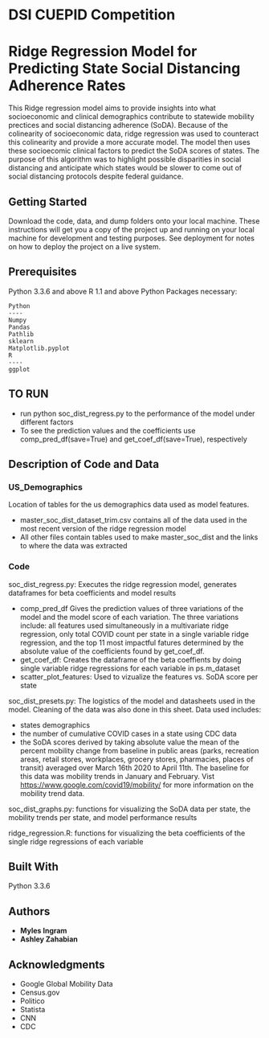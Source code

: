 # DSI CUEPID Competition

# Ridge Regression Model for Predicting State Social Distancing Adherence Rates 

This Ridge regression model aims to provide insights into what socioeconomic and clinical demographics contribute to statewide mobility prectices and social distancing adherence (SoDA). Because of the colinearity of socioeconomic data, ridge regression was used to counteract this colinearity and provide a more accurate model. The model then uses these socioecomic clinical factors to predict the SoDA scores of states. The purpose of this algorithm was to highlight possible disparities in social distancing and anticipate which states would be slower to come out of social distancing protocols despite federal guidance. 

## Getting Started

Download the code, data, and dump folders onto your local machine. 
These instructions will get you a copy of the project up and running on your local machine for development and testing purposes. See deployment for notes on how to deploy the project on a live system.

## Prerequisites

Python 3.3.6 and above
R 1.1 and above
Python Packages necessary:

```
Python
----
Numpy
Pandas
Pathlib
sklearn
Matplotlib.pyplot
R
----
ggplot
```

## TO RUN
* run python soc_dist_regress.py to the performance of the model under different factors
* To see the prediction values and the coefficients use comp_pred_df(save=True) and get_coef_df(save=True), respectively

## Description of Code and Data

### US_Demographics 
Location of tables for the us demographics data used as model features.
* master_soc_dist_dataset_trim.csv contains all of the data used in the most recent version of the ridge regression model
* All other files contain tables used to make master_soc_dist and the links to where the data was extracted

### Code

soc_dist_regress.py: Executes the ridge regression model, generates dataframes for beta coefficients and model results

* comp_pred_df Gives the prediction values of three variations of the model and the model score of each variation. The three variations include: all features used simultaneously in a multivariate ridge regression, only total COVID count per state in a single variable ridge regression, and the top 11 most impactful fatures determined by the absolute value of the coefficients found by get_coef_df.
* get_coef_df: Creates the dataframe of the beta coeffients by doing single variable ridge regressions for each variable in ps.m_dataset
* scatter_plot_features: Used to vizualize the features vs. SoDA score per state  


soc_dist_presets.py: The logistics of the model and datasheets used in the model. Cleaning of the data was also done in this sheet. Data used includes:
* states demographics
* the number of cumulative COVID cases in a state using CDC data
* the SoDA scores derived by taking absolute value the mean of the percent mobility change from baseline in public areas (parks, recreation areas, retail stores, workplaces, grocery stores, pharmacies, places of transit) averaged over March 16th 2020 to April 11th. The baseline for this data was mobility trends in January and February. Vist https://www.google.com/covid19/mobility/ for more information on the mobility trend data.

soc_dist_graphs.py: functions for visualizing the SoDA data per state, the mobility trends per state, and model performance results

ridge_regression.R: functions for visualizing the beta coefficients of the single ridge regressions of each variable

## Built With

Python 3.3.6


## Authors

* **Myles Ingram**
* **Ashley Zahabian**


## Acknowledgments

* Google Global Mobility Data
* Census.gov
* Politico
* Statista
* CNN
* CDC

